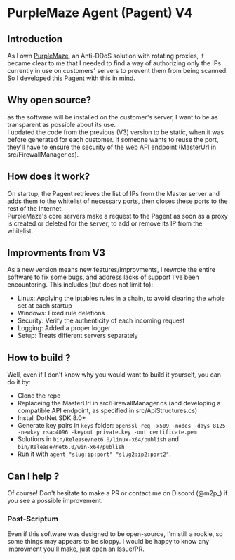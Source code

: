 # PurpleMaze Agent (Pagent) V4

## Introduction
As I own [PurpleMaze](https://purplemaze.net), an Anti-DDoS solution with rotating proxies, it became clear to me that I needed to find a way of authorizing only the IPs currently in use on customers' servers to prevent them from being scanned. So I developed this Pagent with this in mind.    

## Why open source?
as the software will be installed on the customer's server, I want to be as transparent as possible about its use.  
I updated the code from the previous (V3) version to be static, when it was before generated for each customer. If someone wants to reuse the port, they'll have to ensure the security of the web API endpoint (MasterUrl in src/FirewallManager.cs).

## How does it work?
On startup, the Pagent retrieves the list of IPs from the Master server and adds them to the whitelist of necessary ports, then closes these ports to the rest of the Internet.  
PurpleMaze's core servers make a request to the Pagent as soon as a proxy is created or deleted for the server, to add or remove its IP from the whitelist.  

## Improvments from V3
As a new version means new features/improvments, I rewrote the entire software to fix some bugs, and address lacks of support I've been encountering. This includes (but does not limit to):
- Linux: Applying the iptables rules in a chain, to avoid clearing the whole set at each startup
- Windows: Fixed rule deletions
- Security: Verify the authenticity of each incoming request
- Logging: Added a proper logger 
- Setup: Treats different servers separately

## How to build ?
Well, even if I don't know why you would want to build it yourself, you can do it by:
- Clone the repo
- Replaceing the MasterUrl in src/FirewallManager.cs (and developing a compatible API endpoint, as specified in src/ApiStructures.cs)
- Install DotNet SDK 8.0+
- Generate key pairs in `keys` folder: `openssl req -x509 -nodes -days 8125 -newkey rsa:4096 -keyout private.key -out certificate.pem`
- Solutions in `bin/Release/net6.0/linux-x64/publish` and `bin/Release/net6.0/win-x64/publish`
- Run it with `agent "slug:ip:port" "slug2:ip2:port2"`.

## Can I help ?
Of course! Don't hesitate to make a PR or contact me on Discord (@m2p_) if you see a possible improvement.  

### Post-Scriptum
Even if this software was designed to be open-source, I'm still a rookie, so some things may appears to be sloppy. I would be happy to know any improvment you'll make, just open an Issue/PR.
